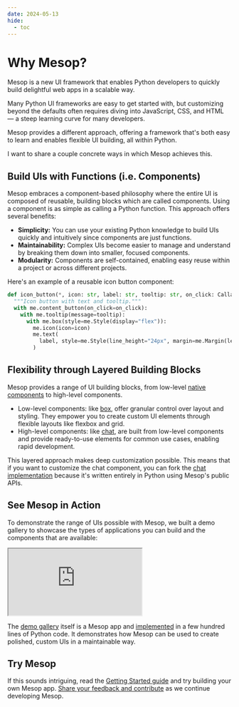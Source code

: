 ```yaml
---
date: 2024-05-13
hide:
  - toc
---
```


# Why Mesop?

Mesop is a new UI framework that enables Python developers to quickly build delightful web apps in a scalable way.

Many Python UI frameworks are easy to get started with, but customizing beyond the defaults often requires diving into JavaScript, CSS, and HTML — a steep learning curve for many developers.

Mesop provides a different approach, offering a framework that's both easy to learn and enables flexible UI building, all within Python.

I want to share a couple concrete ways in which Mesop achieves this.

## Build UIs with Functions (i.e. Components)

Mesop embraces a component-based philosophy where the entire UI is composed of reusable, building blocks which are called components. Using a component is as simple as calling a Python function. This approach offers several benefits:

- **Simplicity:** You can use your existing Python knowledge to build UIs quickly and intuitively since components are just functions.
- **Maintainability:** Complex UIs become easier to manage and understand by breaking them down into smaller, focused components.
- **Modularity:** Components are self-contained, enabling easy reuse within a project or across different projects.

Here's an example of a reusable icon button component:

```python
def icon_button(*, icon: str, label: str, tooltip: str, on_click: Callable):
  """Icon button with text and tooltip."""
  with me.content_button(on_click=on_click):
    with me.tooltip(message=tooltip):
      with me.box(style=me.Style(display="flex")):
        me.icon(icon=icon)
        me.text(
          label, style=me.Style(line_height="24px", margin=me.Margin(left=5))
        )

```

## Flexibility through Layered Building Blocks

Mesop provides a range of UI building blocks, from low-level [native components](https://google.github.io/mesop/guides/components/#native-components) to high-level components.

- Low-level components: like [box](../../components/box.md), offer granular control over layout and styling. They empower you to create custom UI elements through flexible layouts like flexbox and grid.
- High-level components: like [chat](../../components/chat.md), are built from low-level components and provide ready-to-use elements for common use cases, enabling rapid development.

This layered approach makes deep customization possible. This means that if you want to customize the chat component, you can fork the [chat implementation](https://github.com/google/mesop/blob/main/mesop/labs/chat.py) because it's written entirely in Python using Mesop's public APIs.

## See Mesop in Action

To demonstrate the range of UIs possible with Mesop, we built a demo gallery to showcase the types of applications you can build and the components that are available:

<iframe class="immersive-demo" src="https://google.github.io/mesop/demo/"></iframe>

 The [demo gallery](https://mesop-y677hytkra-uc.a.run.app/) itself is a Mesop app and [implemented](https://github.com/google/mesop/blob/d0b3e286d0dd9de49eb1d5e3bbc1ab84e96a6d08/demo/main.py) in a few hundred lines of Python code. It demonstrates how Mesop can be used to create polished, custom UIs in a maintainable way.

## Try Mesop

If this sounds intriguing, read the [Getting Started guide](../../getting_started/installing.md) and try building your own Mesop app. [Share your feedback and contribute](https://github.com/google/mesop/issues) as we continue developing Mesop.

